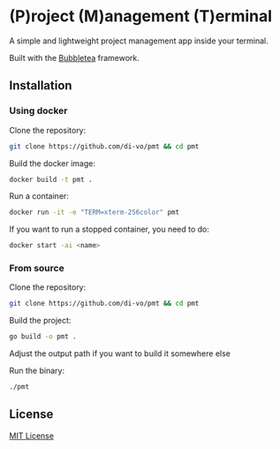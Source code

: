 # (P)roject (M)anagement (T)erminal

A simple and lightweight project management app inside your terminal.

Built with the [Bubbletea](https://github.com/charmbracelet/bubbletea) framework.

## Installation

### Using docker

Clone the repository:

```bash
git clone https://github.com/di-vo/pmt && cd pmt
```

Build the docker image:

```bash
docker build -t pmt .
```

Run a container:

```bash
docker run -it -e "TERM=xterm-256color" pmt
```

If you want to run a stopped container, you need to do:

```bash
docker start -ai <name>
```

### From source

Clone the repository:

```bash
git clone https://github.com/di-vo/pmt && cd pmt
```

Build the project:

```bash
go build -o pmt .
```
Adjust the output path if you want to build it somewhere else

Run the binary:

```bash
./pmt
```
## License
[MIT License](LICENSE)
